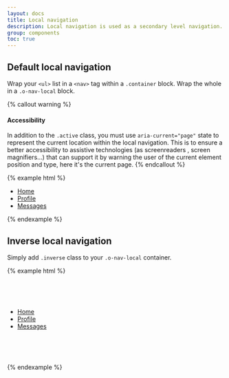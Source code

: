 ```yaml
---
layout: docs
title: Local navigation
description: Local navigation is used as a secondary level navigation.
group: components
toc: true
---
```


## Default local navigation

Wrap your `<ul>` list in a `<nav>` tag within a `.container` block. Wrap the whole in a `.o-nav-local` block.

{% callout warning %}
#### Accessibility

In addition to the `.active` class, you must use `aria-current="page"` state to represent the current location within the local navigation. This is to ensure a better accessibility to assistive technologies (as screenreaders , screen magnifiers...) that can support it by warning the user of the current element position and type, here it's the current page.
{% endcallout %}

{% example html %}
<div class="o-nav-local">
    <nav class="container">
        <ul class="nav">
            <li class="nav-item active"><a class="nav-link" href="#" aria-current="page">Home</a></li>
            <li class="nav-item"><a class="nav-link" href="#">Profile</a></li>
            <li class="nav-item"><a class="nav-link" href="#">Messages</a></li>
        </ul>
    </nav>
</div>
{% endexample %}

## Inverse local navigation

Simply add `.inverse` class to your `.o-nav-local` container.

{% example html %}
<div style="margin: 2rem 0; padding: 2rem 0;" class="bg-dark">
    <div class="o-nav-local inverse">
        <nav class="container">
            <ul class="nav">
                <li class="nav-item active"><a class="nav-link" href="#" aria-current="page">Home</a></li>
                <li class="nav-item"><a class="nav-link" href="#">Profile</a></li>
                <li class="nav-item"><a class="nav-link" href="#">Messages</a></li>
            </ul>
        </nav>
    </div>
</div>
{% endexample %}
